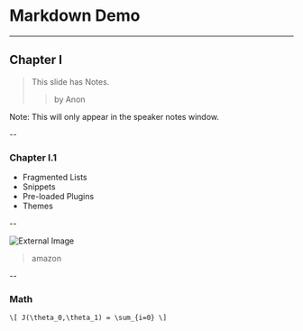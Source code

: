 # Markdown Demo

---

## Chapter I

> This slide has Notes.
>> by Anon

Note: This will only appear in the speaker notes window.

--

### Chapter I.1

- Fragmented Lists <!-- .element: class="fragment"  -->
- Snippets <!-- .element: class="fragment" -->
- Pre-loaded Plugins <!-- .element: class="fragment" -->
- Themes <!-- .element: class="fragment"  -->

--

![External Image](https://s3.amazonaws.com/static.slid.es/logo/v2/slides-symbol-512x512.png)
> amazon

--

### Math

`\[ J(\theta_0,\theta_1) = \sum_{i=0} \]`

